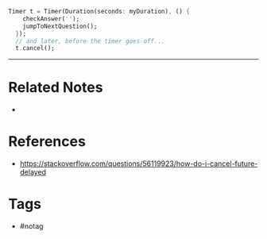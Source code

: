 ```dart
Timer t = Timer(Duration(seconds: myDuration), () {
    checkAnswer('');
    jumpToNextQuestion();
  });
  // and later, before the timer goes off...
  t.cancel();
```

---
# Related Notes
- 

# References
- https://stackoverflow.com/questions/56119923/how-do-i-cancel-future-delayed

# Tags
- #notag